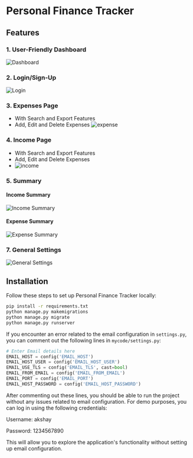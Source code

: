# Personal Finance Tracker 

## Features
### 1. User-Friendly Dashboard
![Dashboard](https://github.com/Akshay-Jagiasi/FJ-BE-R2-Akshay-Jagiasi-TSEC/assets/121112225/31659cd9-ff09-4703-b522-23e42dee0e6f)
### 2. Login/Sign-Up
![Login ](https://github.com/Akshay-Jagiasi/FJ-BE-R2-Akshay-Jagiasi-TSEC/assets/121112225/d9c58627-6899-41c6-a1db-5f1e401dced5)
### 3. Expenses Page
- With Search and Export Features
- Add, Edit and Delete Expenses
![expense](https://github.com/Akshay-Jagiasi/FJ-BE-R2-Akshay-Jagiasi-TSEC/assets/121112225/e916a062-35f1-4feb-95db-7c86e0e611a6)
### 4. Income Page
- With Search and Export Features
- Add, Edit and Delete Expenses
- ![income](https://github.com/Akshay-Jagiasi/FJ-BE-R2-Akshay-Jagiasi-TSEC/assets/121112225/3f02c152-9d3d-4f07-8d8e-e0f80551f73d)
### 5. Summary
#### Income Summary
![Income Summary](https://github.com/Akshay-Jagiasi/FJ-BE-R2-Akshay-Jagiasi-TSEC/assets/121112225/46890e81-92e3-4b68-8d87-c8c3128a1e31)
#### Expense Summary
![Expense Summary](https://github.com/Akshay-Jagiasi/FJ-BE-R2-Akshay-Jagiasi-TSEC/assets/121112225/3c58e5d8-2b8e-4977-88c5-2533aaba1b51)

### 7. General Settings
![General Settings](https://github.com/Akshay-Jagiasi/FJ-BE-R2-Akshay-Jagiasi-TSEC/assets/121112225/d5d81083-4d8f-4d7f-91a9-1b9fbda096bb)

## Installation
Follow these steps to set up Personal Finance Tracker locally:
```bash
pip install -r requirements.txt
python manage.py makemigrations
python manage.py migrate
python manage.py runserver
```
If you encounter an error related to the email configuration in `settings.py`, you can comment out the following lines in `mycode/settings.py`:
```python
# Enter Email details here
EMAIL_HOST = config('EMAIL_HOST')
EMAIL_HOST_USER = config('EMAIL_HOST_USER')
EMAIL_USE_TLS = config('EMAIL_TLS', cast=bool)
EMAIL_FROM_EMAIL = config('EMAIL_FROM_EMAIL')
EMAIL_PORT = config('EMAIL_PORT')
EMAIL_HOST_PASSWORD = config('EMAIL_HOST_PASSWORD')
```
After commenting out these lines, you should be able to run the project without any issues related to email configuration.
For demo purposes, you can log in using the following credentials:

Username: akshay

Password: 1234567890

This will allow you to explore the application's functionality without setting up email configuration.
